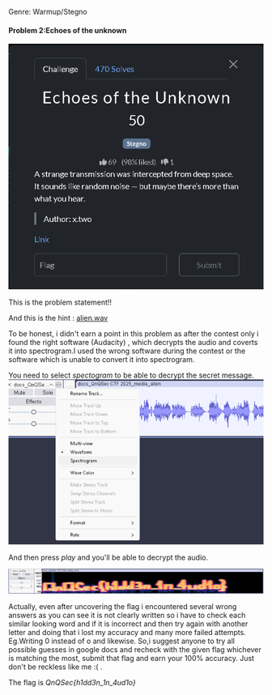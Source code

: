 Genre: Warmup/Stegno
#### Problem 2:Echoes of the unknown
![alt text](The_problem_statement_Echoes_of_the_unknown.png)

This is the problem statement!!

And this is the hint : [alien.wav](alien.wav)

To be honest, i didn't earn a point in this problem as after the contest only i found the right software (Audacity) , which decrypts the audio and coverts it into spectrogram.I used the wrong software during the contest or the software which is unable to convert it into spectrogram.

You need to select _spectogram_ to be able to decrypt the secret message.
![alt text](select_spectogram_mode.png)

And then press _play_ and you'll be able to decrypt the audio.

![alt text](The_flag_in_the_spectogram_form.png)

Actually, even after uncovering the flag i encountered several wrong answers as you can see it is not clearly written so i have to check each similar looking word and if it is incorrect and then try again with another letter and doing that i lost my accuracy and many more failed attempts. Eg.Writing 0 instead of o and likewise. So,i suggest anyone to try all possible guesses in google docs and recheck with the given flag whichever is matching the most, submit that flag and earn your 100% accuracy. Just don't be reckless like me :( .

The flag is _QnQSec{h1dd3n_1n_4ud1o}_


